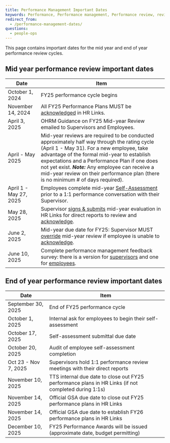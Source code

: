 ```yaml
---
title: Performance Management Important Dates
keywords: Performance, Performance management, Performance review, review
redirect_from:
  - /performance-management-dates/
questions:
  - people-ops
---
```


This page contains important dates for the mid year and end of year performance
review cycles.

## Mid year performance review important dates

| Date            | Item                                                                                                                                                                                                                                                                                                   |
| --------------- | ------------------------------------------------------------------------------------------------------------------------------------------------------------------------------------------------------------------------------------------------------------------------------------------------------ |
| October 1, 2024 | FY25 performance cycle begins                                                                                                                                                                                                                                                                          |
| November 14, 2024    | All FY25 Performance Plans MUST be [acknowledged]([/performance-management/mid-year/hrlinks-steps/#acknowledging-a-performance-plan](https://handbook.tts.gsa.gov/performance-management/mid-year/hrlinks-steps/#acknowledging-a-performance-plan)" ) in HR Links.                                                                                                                                      |
| April 3, 2025     | OHRM Guidance on FY25 Mid-year Review emailed to Supervisors and Employees.                                                                                                                                       |
| April - May 2025  | Mid-year reviews are required to be conducted approximately half way through the rating cycle (April 1 - May 31). For a new employee, take advantage of the formal mid-year to establish expectations and a Performance Plan if one does not yet exist.  ***Note:***  Any employee can receive a mid-year review on their performance plan (there is no minimum # of days required).                                                                                                                                      |
| April 1 - May 27, 2025  | Employees complete mid-year [Self-Assessment](["/performance-management/mid-year/hrlinks-steps/#entering-a-self-assessment"](https://handbook.tts.gsa.gov/performance-management/mid-year/hrlinks-steps/#entering-a-self-assessment)) prior to a 1:1 performance conversation with their Supervisor.                                                                                                                                                                                                                        |
| May 28, 2025    | Supervisor [signs & submits]([/performance-management/mid-year/hrlinks-steps/#submitting-a-mid-year-progress-review](https://handbook.tts.gsa.gov/performance-management/mid-year/hrlinks-steps/#submitting-a-mid-year-progress-review)) mid-year evaluation in HR Links for direct reports to review and [acknowledge](["/performance-management/mid-year/hrlinks-steps/#acknowledging-a-review"](https://handbook.tts.gsa.gov/performance-management/mid-year/hrlinks-steps/#acknowledging-a-review)). |
| June 2, 2025    | Mid-year due date for FY25: Supervisor MUST [override](["/performance-management/mid-year/hrlinks-steps/#overriding-an-employee-evaluation-acknowledgment"](https://handbook.tts.gsa.gov/performance-management/mid-year/hrlinks-steps/#overriding-an-employee-evaluation-acknowledgment)) mid-year review if employee is unable to [acknowledge](["/performance-management/mid-year/hrlinks-steps/#acknowledging-a-review"](https://handbook.tts.gsa.gov/performance-management/mid-year/hrlinks-steps/#acknowledging-a-review)).   |
| June 10, 2025   | Complete performance management feedback survey: there is a version for [supervisors](https://forms.gle/cUeMQGdUQ3BDn6qm7) and one for [employees](https://forms.gle/n4zNHdBEvX2DQvdz9).                                                                                                                                                      |

## End of year performance review important dates

| Date                 | Item                                                                                       |
| -------------------- | ------------------------------------------------------------------------------------------ |
| September 30, 2025   | End of FY25 performance cycle                                                              |
| October 1, 2025      | Internal ask for employees to begin their self-assessment                                  |
| October 17, 2025     | Self-assessment submittal due date                                                         |
| October 20, 2025     | Audit of employee self-assessment completion                                               |
| Oct 23 - Nov 7, 2025 | Supervisors hold 1:1 performance review meetings with their direct reports                 |
| November 10, 2025    | TTS internal due date to close out FY25 performance plans in HR Links (if not completed during 1:1s) |
| November 14, 2025    | Official GSA due date to close out FY25 performance plans in HR Links         |
| November 14, 2025    | Official GSA due date to establish FY26 performance plans in HR Links         |
| December 10, 2025    | FY25 Performance Awards will be issued (approximate date, budget permitting)                                 |


